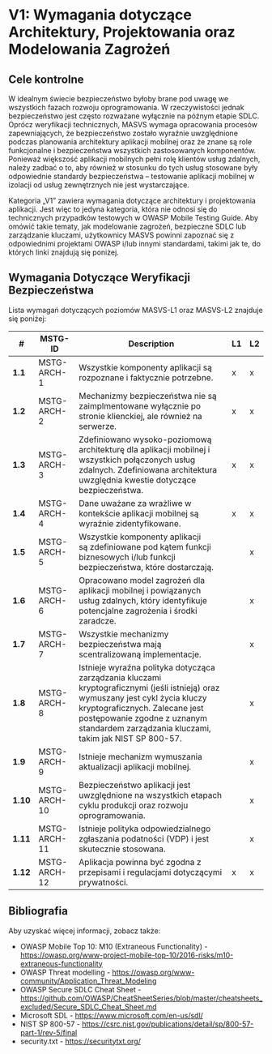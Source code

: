 # V1: Wymagania dotyczące Architektury, Projektowania oraz Modelowania Zagrożeń 

## Cele kontrolne

W idealnym świecie bezpieczeństwo byłoby brane pod uwagę we wszystkich fazach rozwoju oprogramowania. W rzeczywistości jednak bezpieczeństwo jest często rozważane wyłącznie na późnym etapie SDLC. Oprócz weryfikacji technicznych, MASVS wymaga opracowania procesów zapewniających, że bezpieczeństwo zostało wyraźnie uwzględnione podczas planowania architektury aplikacji mobilnej oraz że znane są role funkcjonalne i bezpieczeństwa wszystkich zastosowanych komponentów. Ponieważ większość aplikacji mobilnych pełni rolę klientów usług zdalnych, należy zadbać o to, aby również w stosunku do tych usług stosowane były odpowiednie standardy bezpieczeństwa – testowanie aplikacji mobilnej w izolacji od usług zewnętrznych nie jest wystarczające.

Kategoria „V1” zawiera wymagania dotyczące architektury i projektowania aplikacji. Jest więc to jedyna kategoria, która nie odnosi się do technicznych przypadków testowych w OWASP Mobile Testing Guide. Aby omówić takie tematy, jak modelowanie zagrożeń, bezpieczne SDLC lub zarządzanie kluczami, użytkownicy MASVS powinni zapoznać się z odpowiednimi projektami OWASP i/lub innymi standardami, takimi jak te, do których linki znajdują się poniżej.

## Wymagania Dotyczące Weryfikacji Bezpieczeństwa

Lista wymagań dotyczących poziomów MASVS-L1 oraz MASVS-L2 znajduje się poniżej:

| # | MSTG-ID | Description | L1 | L2 |
| -- | ---------- | ---------------------- | - | - |
| **1.1** | MSTG-ARCH-1 | Wszystkie komponenty aplikacji są rozpoznane i faktycznie potrzebne. | x | x |
| **1.2** | MSTG-ARCH-2 | Mechanizmy bezpieczeństwa nie są zaimplmentowane wyłącznie po stronie klienckiej, ale również na serwerze. | x | x |
| **1.3** | MSTG-ARCH-3 | Zdefiniowano wysoko-poziomową architekturę dla aplikacji mobilnej i wszystkich połączonych usług zdalnych. Zdefiniowana architektura uwzględnia kwestie dotyczące bezpieczeństwa. | x | x |
| **1.4** | MSTG-ARCH-4 | Dane uważane za wrażliwe w kontekście aplikacji mobilnej są wyraźnie zidentyfikowane. | x | x |
| **1.5** | MSTG-ARCH-5 | Wszystkie komponenty aplikacji są zdefiniowane pod kątem funkcji biznesowych i/lub funkcji bezpieczeństwa, które dostarczają. |  | x |
| **1.6** | MSTG-ARCH-6 | Opracowano model zagrożeń dla aplikacji mobilnej i powiązanych usług zdalnych, który identyfikuje potencjalne zagrożenia i środki zaradcze. |  | x |
| **1.7** | MSTG-ARCH-7 | Wszystkie mechanizmy bezpieczeństwa mają scentralizowaną implementacje. |  | x |
| **1.8** | MSTG-ARCH-8 | Istnieje wyraźna polityka dotycząca zarządzania kluczami kryptograficznymi (jeśli istnieją) oraz wymuszany jest cykl życia kluczy kryptograficznych. Zalecane jest postępowanie zgodne z uznanym standardem zarządzania kluczami, takim jak NIST SP 800-57. |  | x |
| **1.9** | MSTG-ARCH-9 | Istnieje mechanizm wymuszania aktualizacji aplikacji mobilnej. |  | x |
| **1.10** | MSTG-ARCH-10 | Bezpieczeństwo aplikacji jest uwzględnione na wszystkich etapach cyklu produkcji oraz rozwoju oprogramowania. |  | x |
| **1.11** | MSTG-ARCH-11 | Istnieje polityka odpowiedzialnego zgłaszania podatności (VDP) i jest skutecznie stosowana. |  | x |
| **1.12** | MSTG-ARCH-12 | Aplikacja powinna być zgodna z przepisami i regulacjami dotyczącymi prywatności. | x | x |

## Bibliografia

Aby uzyskać więcej informacji, zobacz także:

- OWASP Mobile Top 10: M10 (Extraneous Functionality) - <https://owasp.org/www-project-mobile-top-10/2016-risks/m10-extraneous-functionality>
- OWASP Threat modelling - <https://owasp.org/www-community/Application_Threat_Modeling>
- OWASP Secure SDLC Cheat Sheet - <https://github.com/OWASP/CheatSheetSeries/blob/master/cheatsheets_excluded/Secure_SDLC_Cheat_Sheet.md>
- Microsoft SDL - <https://www.microsoft.com/en-us/sdl/>
- NIST SP 800-57 - <https://csrc.nist.gov/publications/detail/sp/800-57-part-1/rev-5/final>
- security.txt - <https://securitytxt.org/>
